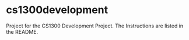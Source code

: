 # cs1300development
Project for the CS1300 Development Project. The Instructions are listed in the README.
